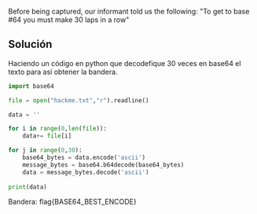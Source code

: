 Before being captured, our informant told us the following: "To get to base #64 you must make 30 laps in a row"

## Solución
Haciendo un código en python que decodefique 30 veces en base64 el texto para así obtener la bandera.
``` python
import base64

file = open("hackme.txt","r").readline()

data = ''

for i in range(0,len(file)):
	data+= file[i]

for j in range(0,30):
	base64_bytes = data.encode('ascii')
	message_bytes = base64.b64decode(base64_bytes)
	data = message_bytes.decode('ascii')
	
print(data)
```
Bandera:
flag{BASE64_BEST_ENCODE}